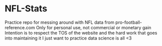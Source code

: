 # NFL-Stats
Practice repo for messing around with NFL data from pro-football-reference.com
Only for personal use, not commercial or monetary gain
Intention is to respect the TOS of the website and the hard work that goes into maintaining it
I just want to practice data science is all <3
